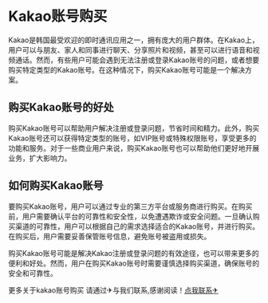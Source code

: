 # Kakao账号购买

Kakao是韩国最受欢迎的即时通讯应用之一，拥有庞大的用户群体。在Kakao上，用户可以与朋友、家人和同事进行聊天、分享照片和视频，甚至可以进行语音和视频通话。然而，有些用户可能会遇到无法注册或登录Kakao账号的问题，或者想要购买特定类型的Kakao账号。在这种情况下，购买Kakao账号可能是一个解决方案。

## 购买Kakao账号的好处

购买Kakao账号可以帮助用户解决注册或登录问题，节省时间和精力。此外，购买Kakao账号还可以获得特定类型的账号，如VIP账号或特殊权限账号，享受更多的功能和服务。对于一些商业用户来说，购买Kakao账号也可以帮助他们更好地开展业务，扩大影响力。

## 如何购买Kakao账号

要购买Kakao账号，用户可以通过专业的第三方平台或服务商进行购买。在购买前，用户需要确认平台的可靠性和安全性，以免遭遇欺诈或安全问题。一旦确认购买渠道的可靠性，用户可以根据自己的需求选择适合的Kakao账号，并进行购买。在购买后，用户需要妥善保管账号信息，避免账号被盗用或损失。

购买Kakao账号可能是解决Kakao注册或登录问题的有效途径，也可以带来更多的便利和好处。然而，用户在购买Kakao账号时需要谨慎选择购买渠道，确保账号的安全和可靠性。

更多关于kakao账号购买 请通过✈与我们联系,感谢阅读！[点我联系✈](https://www.G208.com)
